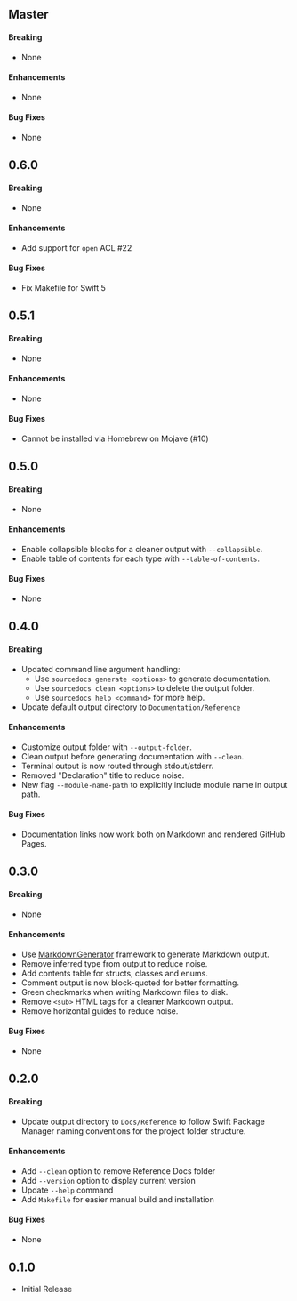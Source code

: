 ## Master

#### Breaking
- None

#### Enhancements
- None

#### Bug Fixes
- None


## 0.6.0

#### Breaking
- None

#### Enhancements
- Add support for `open` ACL #22

#### Bug Fixes
- Fix Makefile for Swift 5


## 0.5.1

#### Breaking
- None

#### Enhancements
- None

#### Bug Fixes
- Cannot be installed via Homebrew on Mojave (#10)


## 0.5.0

#### Breaking
- None

#### Enhancements
- Enable collapsible blocks for a cleaner output with `--collapsible`.
- Enable table of contents for each type with `--table-of-contents`.

#### Bug Fixes
- None


## 0.4.0

#### Breaking
- Updated command line argument handling:
  - Use `sourcedocs generate <options>` to generate documentation.
  - Use `sourcedocs clean <options>` to delete the output folder.
  - Use `sourcedocs help <command>` for more help.
- Update default output directory to `Documentation/Reference`

#### Enhancements
- Customize output folder with `--output-folder`.
- Clean output before generating documentation with `--clean`.
- Terminal output is now routed through stdout/stderr.
- Removed "Declaration" title to reduce noise.
- New flag `--module-name-path` to explicitly include module name in output path.

#### Bug Fixes
- Documentation links now work both on Markdown and rendered GitHub Pages.


## 0.3.0

#### Breaking
- None

#### Enhancements
- Use [MarkdownGenerator](https://www.github,com/eneko/MarkdownGenerator)
  framework to generate Markdown output.
- Remove inferred type from output to reduce noise.
- Add contents table for structs, classes and enums.
- Comment output is now block-quoted for better formatting.
- Green checkmarks when writing Markdown files to disk.
- Remove `<sub>` HTML tags for a cleaner Markdown output.
- Remove horizontal guides to reduce noise.

#### Bug Fixes
- None


## 0.2.0

#### Breaking
- Update output directory to `Docs/Reference` to follow Swift Package Manager
  naming conventions for the project folder structure.

#### Enhancements
- Add `--clean` option to remove Reference Docs folder
- Add `--version` option to display current version
- Update `--help` command
- Add `Makefile` for easier manual build and installation

#### Bug Fixes
- None


## 0.1.0
- Initial Release
